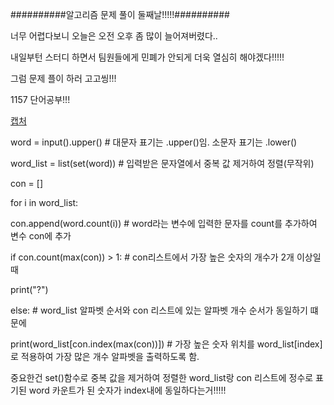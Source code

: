 ##########알고리즘 문제 풀이 둘째날!!!!!##########

너무 어렵다보니 오늘은 오전 오후 좀 많이 늘어져버렸다..

내일부턴 스터디 하면서 팀원들에게 민폐가 안되게 더욱 열심히 해야겠다!!!!!

그럼 문제 플이 하러 고고씽!!!

1157 단어공부!!!

[캡처](https://user-images.githubusercontent.com/85468215/122062531-76157c80-ce2a-11eb-8a73-5096a16bc14f.PNG)

word = input().upper()    # 대문자 표기는 .upper()임. 소문자 표기는 .lower()

word_list = list(set(word))  # 입력받은 문자열에서 중복 값 제거하여 정렬(무작위)

con = []

for i in word_list:

  con.append(word.count(i))   # word라는 변수에 입력한 문자를 count를 추가하여 변수 con에 추가
  
if con.count(max(con)) > 1:     # con리스트에서 가장 높은 숫자의 개수가 2개 이상일때
  
  print("?")
  
else:                                      # word_list 알파벳 순서와 con 리스트에 있는 알파벳 개수 순서가 동일하기 떄문에
                                         
  print(word_list[con.index(max(con))])   # 가장 높은 숫자 위치를 word_list[index]로 적용하여 가장 많은 개수 알파벳을 출력하도록 함.
  

중요한건 set()함수로 중복 값을 제거하여 정렬한 word_list랑 con 리스트에 정수로 표기된 word 카운트가 된 숫자가 index내에 동일하다는거!!!!!

